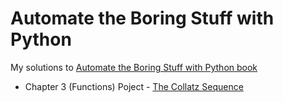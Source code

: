 # Automate the Boring Stuff with Python

My solutions to [Automate the Boring Stuff with Python book](http://automatetheboringstuff.com/)

* Chapter 3 (Functions) Poject - [The Collatz Sequence](https://github.com/valeriybercha/automate-the-boring-stuff/blob/main/collatz-sequence/collatz.py)